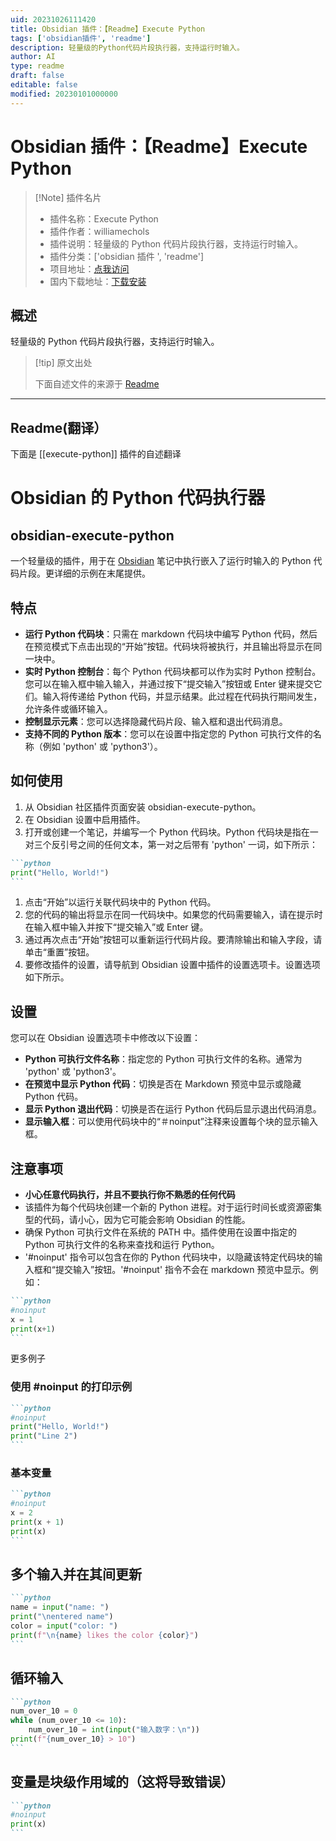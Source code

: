 ```yaml
---
uid: 20231026111420
title: Obsidian 插件：【Readme】Execute Python
tags: ['obsidian插件', 'readme']
description: 轻量级的Python代码片段执行器，支持运行时输入。
author: AI
type: readme
draft: false
editable: false
modified: 20230101000000
---
```


# Obsidian 插件：【Readme】Execute Python

> [!Note] 插件名片
> - 插件名称：Execute Python
> - 插件作者：williamechols
> - 插件说明：轻量级的 Python 代码片段执行器，支持运行时输入。
> - 插件分类：['obsidian 插件 ', 'readme']
> - 项目地址：[点我访问](https://github.com/williamechols/obsidian-execute-python)
> - 国内下载地址：[下载安装](https://pkmer.cn/products/plugin/pluginMarket/?execute-python)

## 概述

轻量级的 Python 代码片段执行器，支持运行时输入。

> [!tip] 原文出处
>
>下面自述文件的来源于 [Readme](https://ghproxy.net/https://raw.githubusercontent.com/WilliamEchols/obsidian-execute-python/master/README.md)

---

## Readme(翻译）

下面是 [[execute-python]] 插件的自述翻译

# Obsidian 的 Python 代码执行器

## obsidian-execute-python

一个轻量级的插件，用于在 [Obsidian](https://obsidian.md/) 笔记中执行嵌入了运行时输入的 Python 代码片段。更详细的示例在末尾提供。

## 特点

- **运行 Python 代码块**：只需在 markdown 代码块中编写 Python 代码，然后在预览模式下点击出现的“开始”按钮。代码块将被执行，并且输出将显示在同一块中。
- **实时 Python 控制台**：每个 Python 代码块都可以作为实时 Python 控制台。您可以在输入框中输入输入，并通过按下“提交输入”按钮或 Enter 键来提交它们。输入将传递给 Python 代码，并显示结果。此过程在代码执行期间发生，允许条件或循环输入。
- **控制显示元素**：您可以选择隐藏代码片段、输入框和退出代码消息。
- **支持不同的 Python 版本**：您可以在设置中指定您的 Python 可执行文件的名称（例如 'python' 或 'python3'）。

## 如何使用

1. 从 Obsidian 社区插件页面安装 obsidian-execute-python。
2. 在 Obsidian 设置中启用插件。
3. 打开或创建一个笔记，并编写一个 Python 代码块。Python 代码块是指在一对三个反引号之间的任何文本，第一对之后带有 'python' 一词，如下所示：

````markdown
```python
print("Hello, World!")
```
````

1. 点击“开始”以运行关联代码块中的 Python 代码。
2. 您的代码的输出将显示在同一代码块中。如果您的代码需要输入，请在提示时在输入框中输入并按下“提交输入”或 Enter 键。
3. 通过再次点击“开始”按钮可以重新运行代码片段。要清除输出和输入字段，请单击“重置”按钮。
4. 要修改插件的设置，请导航到 Obsidian 设置中插件的设置选项卡。设置选项如下所示。

## 设置

您可以在 Obsidian 设置选项卡中修改以下设置：

- **Python 可执行文件名称**：指定您的 Python 可执行文件的名称。通常为 'python' 或 'python3'。
- **在预览中显示 Python 代码**：切换是否在 Markdown 预览中显示或隐藏 Python 代码。
- **显示 Python 退出代码**：切换是否在运行 Python 代码后显示退出代码消息。
- **显示输入框**：可以使用代码块中的“＃noinput”注释来设置每个块的显示输入框。

## 注意事项

- **小心任意代码执行，并且不要执行你不熟悉的任何代码**
- 该插件为每个代码块创建一个新的 Python 进程。对于运行时间长或资源密集型的代码，请小心，因为它可能会影响 Obsidian 的性能。
- 确保 Python 可执行文件在系统的 PATH 中。插件使用在设置中指定的 Python 可执行文件的名称来查找和运行 Python。
- '#noinput' 指令可以包含在你的 Python 代码块中，以隐藏该特定代码块的输入框和“提交输入”按钮。'#noinput' 指令不会在 markdown 预览中显示。例如：

````markdown
```python
#noinput
x = 1
print(x+1)
```
````

更多例子

### 使用 \#noinput 的打印示例

````markdown
```python
#noinput
print("Hello, World!")
print("Line 2")
```
````

### 基本变量

````markdown
```python
#noinput
x = 2
print(x + 1)
print(x)
```
````

## 多个输入并在其间更新

````markdown
```python
name = input("name: ")
print("\nentered name")
color = input("color: ")
print(f"\n{name} likes the color {color}")
```
````

## 循环输入

````markdown
```python
num_over_10 = 0
while (num_over_10 <= 10):
	num_over_10 = int(input("输入数字：\n"))
print(f"{num_over_10} > 10")
```
````

## 变量是块级作用域的（这将导致错误）

````markdown
```python
#noinput
print(x)
```
````